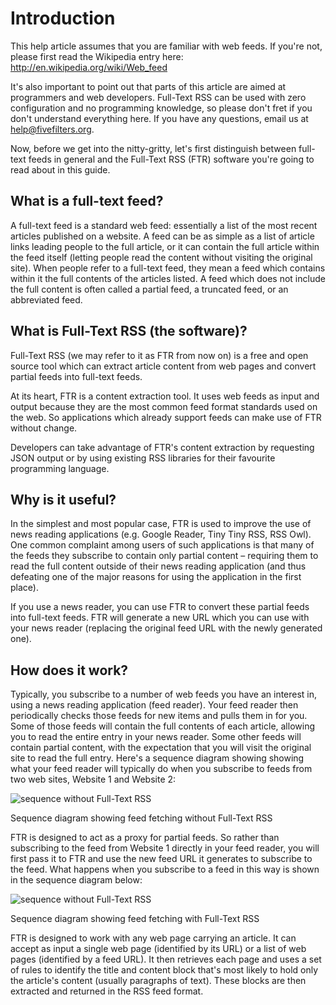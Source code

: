 
# Introduction

This help article assumes that you are familiar with web feeds. If you're not, please first read the Wikipedia entry here: http://en.wikipedia.org/wiki/Web_feed

It's also important to point out that parts of this article are aimed at programmers and web developers. Full-Text RSS can be used with zero configuration and no programming knowledge, so please don't fret if you don't understand everything here. If you have any questions, email us at help@fivefilters.org.

Now, before we get into the nitty-gritty, let's first distinguish between full-text feeds in general and the Full-Text RSS (FTR) software you're going to read about in this guide.

## What is a full-text feed?

A full-text feed is a standard web feed: essentially a list of the most recent articles published on a website. A feed can be as simple as a list of article links leading people to the full article, or it can contain the full article within the feed itself (letting people read the content without visiting the original site). When people refer to a full-text feed, they mean a feed which contains within it the full contents of the articles listed. A feed which does not include the full content is often called a partial feed, a truncated feed,  or an abbreviated feed.

## What is Full-Text RSS (the software)?

Full-Text RSS (we may refer to it as FTR from now on) is a free and open source tool which can extract article content from web pages and convert partial feeds into full-text feeds.

At its heart, FTR is a content extraction tool. It uses web feeds as input and output because they are the most common feed format standards used on the web. So applications which already support feeds can make use of FTR without change.

Developers can take advantage of FTR's content extraction by requesting JSON output or by using existing RSS libraries for their favourite programming language.

## Why is it useful?

In the simplest and most popular case, FTR is used to improve the use of news reading applications (e.g. Google Reader, Tiny Tiny RSS, RSS Owl). One common complaint among users of such applications is that many of the feeds they subscribe to contain only partial content – requiring them to read the full content outside of their news reading application (and thus defeating one of the major reasons for using the application in the first place).

If you use a news reader, you can use FTR to convert these partial feeds into full-text feeds. FTR will generate a new URL which you can use with your news reader (replacing the original feed URL with the newly generated one).

## How does it work?

Typically, you subscribe to a number of web feeds you have an interest in, using a news reading application (feed reader). Your feed reader then periodically checks those feeds for new items and pulls them in for you. Some of those feeds will contain the full contents of each article, allowing you to read the entire entry in your news reader. Some other feeds will contain partial content, with the expectation that you will visit the original site to read the full entry. Here's a sequence diagram showing showing what your feed reader will typically do when you subscribe to feeds from two web sites, Website 1 and Website 2:

![sequence without Full-Text RSS](/images/full-text-rss/feed-reader.png)

Sequence diagram showing feed fetching without Full-Text RSS

FTR is designed to act as a proxy for partial feeds. So rather than subscribing to the feed from Website 1 directly in your feed reader, you will first pass it to FTR and use the new feed URL it generates to subscribe to the feed. What happens when you subscribe to a feed in this way is shown in the sequence diagram below:

![sequence without Full-Text RSS](/images/full-text-rss/full-text-rss-sequence.png)

Sequence diagram showing feed fetching with Full-Text RSS

FTR is designed to work with any web page carrying an article. It can accept as input a single web page (identified by its URL) or a list of web pages (identified by a feed URL). It then retrieves each page and uses a set of rules to identify the title and content block that's most likely to hold only the article's content (usually paragraphs of text). These blocks are then extracted and returned in the RSS feed format.
